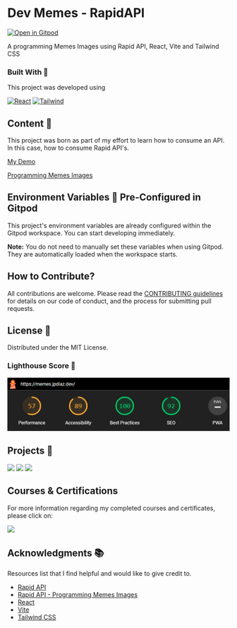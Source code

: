 # Dev Memes - RapidAPI

[![Open in Gitpod](https://gitpod.io/button/open-in-gitpod.svg)](https://gitpod.io/?autostart=true#https://github.com/JuanPabloDiaz/devMemes-RapidAPI)


A programming Memes Images using Rapid API, React, Vite and Tailwind CSS

<!-- BUILD WITH -->

### Built With 🔑

This project was developed using

[![React](https://img.shields.io/badge/React-61DAFB.svg?style=for-the-badge&logo=React&logoColor=black)](https://www.w3schools.com/whatis/whatis_react.asp)
[![Tailwind](https://img.shields.io/badge/Tailwind%20CSS-06B6D4.svg?style=for-the-badge&logo=Tailwind-CSS&logoColor=white)](https://tailwindcss.com/)

<!-- CONTENT -->

## Content 🚦

This project was born as part of my effort to learn how to consume an API. In this case, how to consume Rapid API's.

[My Demo](https://memes.jpdiaz.dev/)

[Programming Memes Images](https://memes.semanticerror.com/)

## Environment Variables :rocket: Pre-Configured in Gitpod

This project's environment variables are already configured within the Gitpod workspace. You can start developing immediately.

**Note:** You do not need to manually set these variables when using Gitpod. They are automatically loaded when the workspace starts.

## How to Contribute?

All contributions are welcome. Please read the [CONTRIBUTING guidelines](CONTRIBUTING.md) for details on our code of conduct, and the process for submitting pull requests.

<!-- LICENSE -->

## License 📜

Distributed under the MIT License.

<!-- RELATED PROJECTS -->

### Lighthouse Score 🚀

![](./src/assets/images/lighthouse.png)

## Projects 🚀

[![](https://img.shields.io/badge/Platzi_Repos-121f3d?style=for-the-badge&logo=Platzi&logoColor=98CA3F)](#)
[![](https://img.shields.io/badge/2021-222?style=for-the-badge)](https://github.com/JuanPabloDiaz/platzi/tree/main/2021)
[![](https://img.shields.io/badge/2022-222?style=for-the-badge)](https://github.com/JuanPabloDiaz/platzi/tree/main/2022)

## Courses & Certifications

For more information regarding my completed courses and certificates, please click on:

[![](https://img.shields.io/badge/Platzi_Profile-121f3d?style=for-the-badge&logo=Platzi&logoColor=98CA3F)](https://platzi.com/p/1diazdev/)<!-- ACKNOWLEDGMENTS -->

## Acknowledgments 📚

Resources list that I find helpful and would like to give credit to.

- [Rapid API](https://rapidapi.com/)
- [Rapid API - Programming Memes Images](https://rapidapi.com/kaushalsharma880-GAglnDIvTy/api/programming-memes-images)
- [React](https://reactjs.org/)
- [Vite](https://vitejs.dev/)
- [Tailwind CSS](https://tailwindcss.com/)
